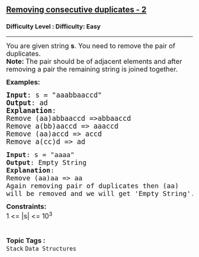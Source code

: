 <h2><a href="https://www.geeksforgeeks.org/problems/removing-consecutive-duplicates-2-1587115621/1?page=1&category=Stack&difficulty=Easy&sortBy=submissions">Removing consecutive duplicates - 2</a></h2><h3>Difficulty Level : Difficulty: Easy</h3><hr><div class="problems_problem_content__Xm_eO"><p><span style="font-size: 18px;">You are given string <strong>s</strong>. You need to remove the pair of duplicates.<br><strong>Note:&nbsp;</strong>The pair should be of adjacent elements and after removing a pair the remaining string is joined together.&nbsp;</span></p>
<p><span style="font-size: 18px;"><strong>Examples:</strong></span></p>
<pre><span style="font-size: 14pt;"><strong>Input</strong>: s = "aaabbaaccd"
<strong>Output</strong>: ad
<strong>Explanation</strong>: 
Remove (aa)abbaaccd =&gt;abbaaccd
Remove a(bb)aaccd =&gt; aaaccd
Remove (aa)accd =&gt; accd
Remove a(cc)d =&gt; ad</span></pre>
<pre><span style="font-size: 18px;"><strong>Input</strong>: s = "aaaa"
<strong>Output</strong>: Empty String
<strong>Explanation</strong>: 
Remove (aa)aa =&gt; aa
Again removing pair of duplicates then (aa) 
will be removed and we will get 'Empty String'.</span></pre>
<p><span style="font-size: 18px;"><strong>Constraints:</strong><br>1 &lt;= |s| &lt;= 10<sup>3</sup></span></p></div><br><p><span style=font-size:18px><strong>Topic Tags : </strong><br><code>Stack</code>&nbsp;<code>Data Structures</code>&nbsp;